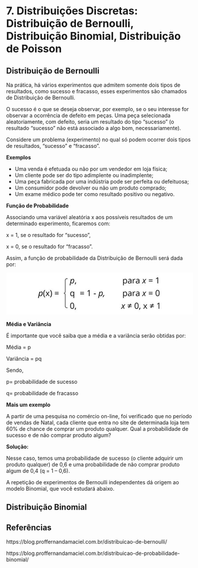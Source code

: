 <h1>7. Distribuições Discretas: Distribuição de Bernoulli, Distribuição Binomial, Distribuição de Poisson</h1>
<h2>Distribuição de Bernoulli</h2>
<p>Na prática, há vários experimentos que admitem somente dois tipos de resultados, como sucesso e fracasso, esses experimentos são chamados de Distribuição de Bernoulli.</p>
<p>O sucesso é o que se deseja observar, por exemplo, se o seu interesse for observar a ocorrência de defeito em peças. Uma peça selecionada aleatoriamente, com defeito, seria um resultado do tipo “sucesso” (o resultado “sucesso” não está associado a algo bom, necessariamente).</p>
<p>Considere um problema (experimento) no qual só podem ocorrer dois tipos de resultados, “sucesso” e “fracasso”.</p>
<p><b>Exemplos</b></p>
<ul>
  <li>Uma venda é efetuada ou não por um vendedor em loja física;</li>
  <li>Um cliente pode ser do tipo adimplente ou inadimplente;</li>
  <li>Uma peça fabricada por uma indústria pode ser perfeita ou defeituosa;</li>
  <li>Um consumidor pode devolver ou não um produto comprado;</li>
  <li>Um exame médico pode ter como resultado positivo ou negativo.</li>
</ul>
<p><b>Função de Probabilidade</b></p>
<p>Associando uma variável aleatória x aos possíveis resultados de um determinado experimento, ficaremos com:</p>
<p>x = 1, se o resultado for “sucesso”,</p>
<p>x = 0, se o resultado for “fracasso”.</p>
<p>Assim, a função de probabilidade da Distribuição de Bernoulli será dada por:</p>
<img src="Bernoulli.jpeg">
<p><b>Média e Variância</b></p>
<p>É importante que você saiba que a média e a variância serão obtidas por:</p>
<p>Média = p</p>
<p>Variância = pq</p>
<p>Sendo,</p>
<p>p= probabilidade de sucesso</p>
<p>q= probabilidade de fracasso</p>
<p><b>Mais um exemplo</b></p>
<p>A partir de uma pesquisa no comércio on-line, foi verificado que no período de vendas de Natal, cada cliente que entra no site de determinada loja tem 60% de chance de comprar um produto qualquer. Qual a probabilidade de sucesso e de não comprar produto algum?</p>
<p><b>Solução:</b></p>
<p>Nesse caso, temos uma probabilidade de sucesso (o cliente adquirir um produto qualquer) de 0,6 e uma probabilidade de não comprar produto algum de 0,4 (q = 1 – 0,6).</p>
<p>A repetição de experimentos de Bernoulli independentes dá origem ao modelo Binomial, que você estudará abaixo.</p>
<h2>Distribuição Binomial</h2>

<h2>Referências</h2>
<p>https://blog.proffernandamaciel.com.br/distribuicao-de-bernoulli/</p>
<p>https://blog.proffernandamaciel.com.br/distribuicao-de-probabilidade-binomial/</p>
